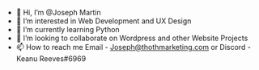 - 👋 Hi, I’m @Joseph Martin
- 👀 I’m interested in Web Development and UX Design
- 🌱 I’m currently learning Python
- 💞️ I’m looking to collaborate on Wordpress and other Website Projects
- 📫 How to reach me Email - Joseph@thothmarketing.com or Discord - Keanu Reeves#6969

<!---
JosephM69/JosephM69 is a ✨ special ✨ repository because its `README.md` (this file) appears on your GitHub profile.
You can click the Preview link to take a look at your changes.
--->
